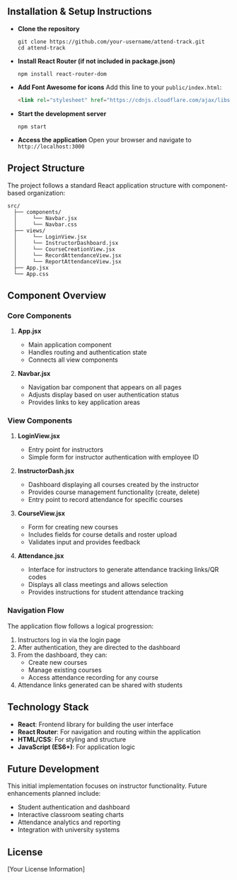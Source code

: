 

## Installation & Setup Instructions

- **Clone the repository**
  ```
  git clone https://github.com/your-username/attend-track.git
  cd attend-track
  ```
- **Install React Router (if not included in package.json)**
  ```
  npm install react-router-dom
  ```

- **Add Font Awesome for icons**
  Add this line to your `public/index.html`:
  ```html
  <link rel="stylesheet" href="https://cdnjs.cloudflare.com/ajax/libs/font-awesome/5.15.3/css/all.min.css" />
  ```

- **Start the development server**
  ```
  npm start
  ```

- **Access the application**
  Open your browser and navigate to `http://localhost:3000`

## Project Structure

The project follows a standard React application structure with component-based organization:

```
src/
  ├── components/
  │     └── Navbar.jsx
  │     └── Navbar.css
  ├── views/
  │     └── LoginView.jsx
  │     └── InstructorDashboard.jsx
  │     └── CourseCreationView.jsx
  │     └── RecordAttendanceView.jsx
  │     └── ReportAttendanceView.jsx
  ├── App.jsx
  └── App.css
```

## Component Overview

### Core Components

1. **App.jsx**
   - Main application component
   - Handles routing and authentication state
   - Connects all view components

2. **Navbar.jsx**
   - Navigation bar component that appears on all pages
   - Adjusts display based on user authentication status
   - Provides links to key application areas

### View Components

1. **LoginView.jsx**
   - Entry point for instructors
   - Simple form for instructor authentication with employee ID

2. **InstructorDash.jsx**
   - Dashboard displaying all courses created by the instructor
   - Provides course management functionality (create, delete)
   - Entry point to record attendance for specific courses

3. **CourseView.jsx**
   - Form for creating new courses
   - Includes fields for course details and roster upload
   - Validates input and provides feedback

4. **Attendance.jsx**
   - Interface for instructors to generate attendance tracking links/QR codes
   - Displays all class meetings and allows selection
   - Provides instructions for student attendance tracking

### Navigation Flow

The application flow follows a logical progression:

1. Instructors log in via the login page
2. After authentication, they are directed to the dashboard
3. From the dashboard, they can:
   - Create new courses
   - Manage existing courses
   - Access attendance recording for any course
4. Attendance links generated can be shared with students

## Technology Stack

- **React**: Frontend library for building the user interface
- **React Router**: For navigation and routing within the application
- **HTML/CSS**: For styling and structure
- **JavaScript (ES6+)**: For application logic

## Future Development

This initial implementation focuses on instructor functionality. Future enhancements planned include:

- Student authentication and dashboard
- Interactive classroom seating charts
- Attendance analytics and reporting
- Integration with university systems

## License

[Your License Information]
